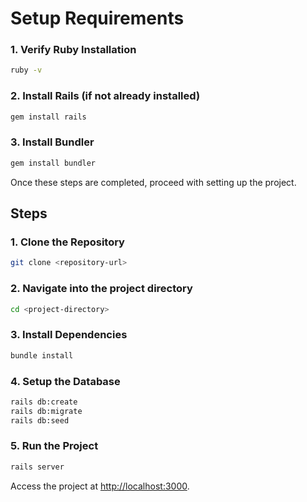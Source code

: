 # Setup Requirements

### 1. Verify Ruby Installation
```bash
ruby -v
```

### 2. Install Rails (if not already installed)
```bash
gem install rails
```

### 3. Install Bundler
```bash
gem install bundler
```

Once these steps are completed, proceed with setting up the project.

## Steps

### 1. Clone the Repository
```bash
git clone <repository-url>
```

### 2. Navigate into the project directory
```bash
cd <project-directory>
```

### 3. Install Dependencies
```bash
bundle install
```

### 4. Setup the Database
```bash
rails db:create
rails db:migrate
rails db:seed
```

### 5. Run the Project
```bash
rails server
```

Access the project at [http://localhost:3000](http://localhost:3000).


